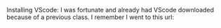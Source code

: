 Installing VScode: I was fortunate and already had VScode downloaded because of a previous class. I remember I went to this url: 
